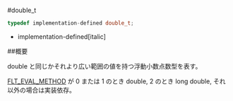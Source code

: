 #double_t
```cpp
typedef implementation-defined double_t;
```
* implementation-defined[italic]

##概要

double と同じかそれより広い範囲の値を持つ浮動小数点数型を表す。

[FLT_EVAL_METHOD](/reference/cfloat/flt_eval_method.md) が 0 または 1 のとき double, 2 のとき long double, それ以外の場合は実装依存。


